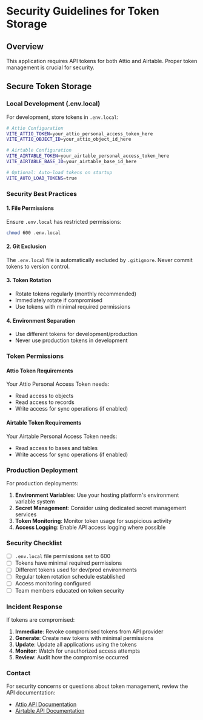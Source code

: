 # Security Guidelines for Token Storage

## Overview
This application requires API tokens for both Attio and Airtable. Proper token management is crucial for security.

## Secure Token Storage

### Local Development (.env.local)
For development, store tokens in `.env.local`:

```bash
# Attio Configuration
VITE_ATTIO_TOKEN=your_attio_personal_access_token_here
VITE_ATTIO_OBJECT_ID=your_attio_object_id_here

# Airtable Configuration  
VITE_AIRTABLE_TOKEN=your_airtable_personal_access_token_here
VITE_AIRTABLE_BASE_ID=your_airtable_base_id_here

# Optional: Auto-load tokens on startup
VITE_AUTO_LOAD_TOKENS=true
```

### Security Best Practices

#### 1. File Permissions
Ensure `.env.local` has restricted permissions:
```bash
chmod 600 .env.local
```

#### 2. Git Exclusion
The `.env.local` file is automatically excluded by `.gitignore`. Never commit tokens to version control.

#### 3. Token Rotation
- Rotate tokens regularly (monthly recommended)
- Immediately rotate if compromised
- Use tokens with minimal required permissions

#### 4. Environment Separation
- Use different tokens for development/production
- Never use production tokens in development

### Token Permissions

#### Attio Token Requirements
Your Attio Personal Access Token needs:
- Read access to objects
- Read access to records
- Write access for sync operations (if enabled)

#### Airtable Token Requirements
Your Airtable Personal Access Token needs:
- Read access to bases and tables
- Write access for sync operations (if enabled)

### Production Deployment

For production deployments:

1. **Environment Variables**: Use your hosting platform's environment variable system
2. **Secret Management**: Consider using dedicated secret management services
3. **Token Monitoring**: Monitor token usage for suspicious activity
4. **Access Logging**: Enable API access logging where possible

### Security Checklist

- [ ] `.env.local` file permissions set to 600
- [ ] Tokens have minimal required permissions
- [ ] Different tokens used for dev/prod environments
- [ ] Regular token rotation schedule established
- [ ] Access monitoring configured
- [ ] Team members educated on token security

### Incident Response

If tokens are compromised:

1. **Immediate**: Revoke compromised tokens from API provider
2. **Generate**: Create new tokens with minimal permissions
3. **Update**: Update all applications using the tokens
4. **Monitor**: Watch for unauthorized access attempts
5. **Review**: Audit how the compromise occurred

### Contact

For security concerns or questions about token management, review the API documentation:
- [Attio API Documentation](https://developers.attio.com/)
- [Airtable API Documentation](https://airtable.com/developers/web/api/introduction)